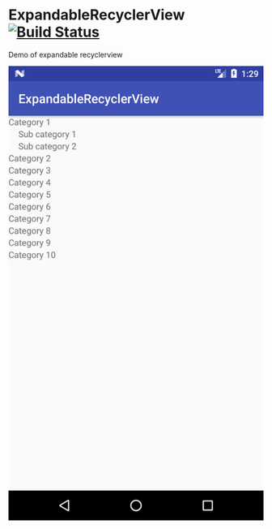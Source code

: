 # ExpandableRecyclerView [![Build Status](https://travis-ci.org/krunal3kapadiya/ExpandableRecyclerView.svg?branch=master)](https://travis-ci.org/krunal3kapadiya/ExpandableRecyclerView)

Demo of expandable recyclerview

![Expandable Recyclerview Screenshot](/screenshot.png?raw=true "Expandable Recyclerview")
